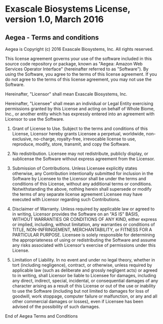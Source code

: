 Exascale Biosystems License, version 1.0, March 2016
====================================================

Aegea - Terms and conditions
----------------------------

Aegea is Copyright (c) 2016 Exascale Biosystems, Inc. All rights reserved.

This license agreement governs your use of the software included in this source
code repository or package, known as "Aegea: Amazon Web Services Operator
Interface" (hereinafter referred to as "Software"). By using the Software, you
agree to the terms of this license agreement. If you do not agree to the terms
of this license agreement, you may not use the Software.

Hereinafter, "Licensor" shall mean Exascale Biosystems, Inc.

Hereinafter, "Licensee" shall mean an individual or Legal Entity exercising
permissions granted by this License and acting on behalf of Whole Biome, Inc.,
or another entity which has expressly entered into an agreement with Licensor to
use the Software.

1. Grant of License to Use. Subject to the terms and conditions of this License,
   Licensor hereby grants Licensee a perpetual, worldwide, non-exclusive,
   no-charge, royalty-free, irrevocable license to use, reproduce, modify,
   store, transmit, and copy the Software.

2. No redistribution. Licensee may not redistribute, publicly display, or
   sublicense the Software without express agreement from the Licensor.

3. Submission of Contributions. Unless Licensee explicitly states otherwise, any
   Contribution intentionally submitted for inclusion in the Software by
   Licensee to the Licensor shall be under the terms and conditions of this
   License, without any additional terms or conditions.  Notwithstanding the
   above, nothing herein shall supersede or modify the terms of any separate
   license agreement Licensee may have executed with Licensor regarding such
   Contributions.

4. Disclaimer of Warranty. Unless required by applicable law or agreed to in
   writing, Licensor provides the Software on an "AS IS" BASIS, WITHOUT
   WARRANTIES OR CONDITIONS OF ANY KIND, either express or implied, including,
   without limitation, any warranties or conditions of TITLE, NON-INFRINGEMENT,
   MERCHANTABILITY, or FITNESS FOR A PARTICULAR PURPOSE. Licensee is solely
   responsible for determining the appropriateness of using or redistributing
   the Software and assume any risks associated with Licensor's exercise of
   permissions under this License.

5. Limitation of Liability. In no event and under no legal theory, whether in
   tort (including negligence), contract, or otherwise, unless required by
   applicable law (such as deliberate and grossly negligent acts) or agreed to
   in writing, shall Licensor be liable to Licensee for damages, including any
   direct, indirect, special, incidental, or consequential damages of any
   character arising as a result of this License or out of the use or inability
   to use the Software (including but not limited to damages for loss of
   goodwill, work stoppage, computer failure or malfunction, or any and all
   other commercial damages or losses), even if Licensee has been advised of the
   possibility of such damages.

End of Aegea Terms and Conditions
